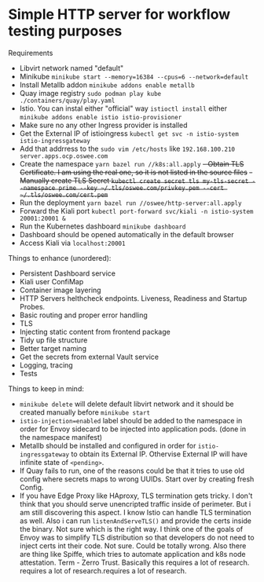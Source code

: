 # Simple HTTP server for workflow testing purposes

Requirements

- Libvirt network named "default"
- Minikube `minikube start --memory=16384 --cpus=6 --network=default`
- Install Metallb addon `minikube addons enable metallb`
- Quay image registry `sudo podman play kube ./containers/quay/play.yaml`
- Istio. You can instal either "official" way `istioctl install` either `minikube addons enable istio istio-provisioner`
- Make sure no any other Ingress provider is installed
- Get the External IP of istioingress `kubectl get svc -n istio-system istio-ingressgateway`
- Add that addrress to the `sudo vim /etc/hosts` like `192.168.100.210 server.apps.ocp.oswee.com`
- Create the namespace `yarn bazel run //k8s:all.apply`
  ~~- Obtain TLS Certificate. I am using the real one, so it is not listed in the source files~~
  ~~- Manually create TLS Secret `kubectl create secret tls my-tls-secret --namespace prime --key ~/.tls/oswee.com/privkey.pem --cert ~/.tls/oswee.com/cert.pem`~~
- Run the deployment `yarn bazel run //oswee/http-server:all.apply`
- Forward the Kiali port `kubectl port-forward svc/kiali -n istio-system 20001:20001 &`
- Run the Kubernetes dashboard `minikube dashboard`
- Dashboard should be opened automatically in the default browser
- Access Kiali via `localhost:20001`

Things to enhance (unordered):

- Persistent Dashboard service
- Kiali user ConfiMap
- Container image layering
- HTTP Servers helthcheck endpoints. Liveness, Readiness and Startup Probes.
- Basic routing and proper error handling
- TLS
- Injecting static content from frontend package
- Tidy up file structure
- Better target naming
- Get the secrets from external Vault service
- Logging, tracing
- Tests

Things to keep in mind:

- `minikube delete` will delete default libvirt network and it should be created manually before `minikube start`
- `istio-injection=enabled` label should be added to the namespace in order for Envoy sidecard to be injected into application pods. (done in the namespace manifest)
- Metallb should be installed and configured in order for `istio-ingressgateway` to obtain its External IP. Othervise External IP will have infinite state of `<pending>`.
- If Quay fails to run, one of the reasons could be that it tries to use old config where secrets maps to wrong UUIDs. Start over by creating fresh Config.
- If you have Edge Proxy like HAproxy, TLS termination gets tricky. I don't think that you should serve unencripted traffic inside of perimeter.
  But i am still discovering this aspect. I know Istio can handle TLS termination as well. Also i can run `listenAndServeTLS()` and provide the certs inside the binary.
  Not sure which is the right way. I think one of the goals of Envoy was to simplify TLS distribution so that developers do not need to inject certs int their code.
  Not sure. Could be totally wrong. Also there are thing like Spiffe, which tries to automate application and k8s node attestation. Term - Zerro Trust. Basically this
  requires a lot of research.
  requires a lot of research.requires a lot of research.
